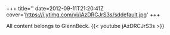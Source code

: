 +++
title=''
date=2012-09-11T21:20:41Z
cover='https://i.ytimg.com/vi/jAzDRCJrS3s/sddefault.jpg'
+++

All content belongs to GlennBeck.
{{< youtube jAzDRCJrS3s >}}
